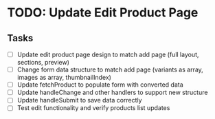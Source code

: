 # TODO: Update Edit Product Page

## Tasks
- [ ] Update edit product page design to match add page (full layout, sections, preview)
- [ ] Change form data structure to match add page (variants as array, images as array, thumbnailIndex)
- [ ] Update fetchProduct to populate form with converted data
- [ ] Update handleChange and other handlers to support new structure
- [ ] Update handleSubmit to save data correctly
- [ ] Test edit functionality and verify products list updates
